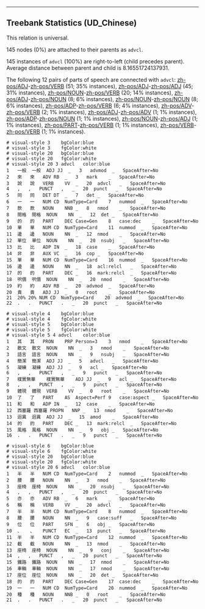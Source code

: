 

--------------------------------------------------------------------------------

## Treebank Statistics (UD_Chinese)

This relation is universal.

145 nodes (0%) are attached to their parents as `advcl`.

145 instances of `advcl` (100%) are right-to-left (child precedes parent).
Average distance between parent and child is 8.16551724137931.

The following 12 pairs of parts of speech are connected with `advcl`: [zh-pos/ADJ]()-[zh-pos/VERB]() (51; 35% instances), [zh-pos/ADJ]()-[zh-pos/ADJ]() (45; 31% instances), [zh-pos/NOUN]()-[zh-pos/VERB]() (20; 14% instances), [zh-pos/ADJ]()-[zh-pos/NOUN]() (8; 6% instances), [zh-pos/NOUN]()-[zh-pos/NOUN]() (8; 6% instances), [zh-pos/ADP]()-[zh-pos/VERB]() (6; 4% instances), [zh-pos/ADV]()-[zh-pos/VERB]() (2; 1% instances), [zh-pos/ADJ]()-[zh-pos/ADV]() (1; 1% instances), [zh-pos/ADP]()-[zh-pos/NOUN]() (1; 1% instances), [zh-pos/NOUN]()-[zh-pos/ADJ]() (1; 1% instances), [zh-pos/PART]()-[zh-pos/VERB]() (1; 1% instances), [zh-pos/VERB]()-[zh-pos/VERB]() (1; 1% instances).


~~~ conllu
# visual-style 3	bgColor:blue
# visual-style 3	fgColor:white
# visual-style 20	bgColor:blue
# visual-style 20	fgColor:white
# visual-style 20 3 advcl	color:blue
1	一般	一般	ADJ	JJ	_	3	advmod	_	SpaceAfter=No
2	來	來	ADV	RB	_	3	mark	_	SpaceAfter=No
3	說	說	VERB	VV	_	20	advcl	_	SpaceAfter=No
4	,	,	PUNCT	,	_	20	punct	_	SpaceAfter=No
5	同	同	DET	DT	_	7	det	_	SpaceAfter=No
6	一	一	NUM	CD	NumType=Card	7	nummod	_	SpaceAfter=No
7	款	款	NOUN	NNB	_	8	nmod	_	SpaceAfter=No
8	間格	間格	NOUN	NN	_	12	det	_	SpaceAfter=No
9	的	的	PART	DEC	Case=Gen	8	case:dec	_	SpaceAfter=No
10	單	單	NUM	CD	NumType=Card	11	nummod	_	SpaceAfter=No
11	邊	邊	NOUN	NN	_	12	nmod	_	SpaceAfter=No
12	單位	單位	NOUN	NN	_	20	nsubj	_	SpaceAfter=No
13	比	比	ADP	IN	_	18	case	_	SpaceAfter=No
14	非	非	AUX	VC	_	16	cop	_	SpaceAfter=No
15	單	單	NUM	CD	NumType=Card	16	nummod	_	SpaceAfter=No
16	邊	邊	NOUN	NN	_	18	acl:relcl	_	SpaceAfter=No
17	的	的	PART	DEC	_	16	mark:relcl	_	SpaceAfter=No
18	呎價	呎價	NOUN	NN	_	20	nmod	_	SpaceAfter=No
19	約	約	ADV	RB	_	20	advmod	_	SpaceAfter=No
20	貴	貴	ADJ	JJ	_	0	root	_	SpaceAfter=No
21	20%	20%	NUM	CD	NumType=Card	20	advmod	_	SpaceAfter=No
22	.	.	PUNCT	.	_	20	punct	_	SpaceAfter=No

~~~


~~~ conllu
# visual-style 4	bgColor:blue
# visual-style 4	fgColor:white
# visual-style 5	bgColor:blue
# visual-style 5	fgColor:white
# visual-style 5 4 advcl	color:blue
1	其	其	PRON	PRP	Person=3	3	nmod	_	SpaceAfter=No
2	散文	散文	NOUN	NN	_	3	nmod	_	SpaceAfter=No
3	語言	語言	NOUN	NN	_	9	nsubj	_	SpaceAfter=No
4	簡潔	簡潔	ADJ	JJ	_	5	advcl	_	SpaceAfter=No
5	凝練	凝練	ADJ	JJ	_	9	acl	_	SpaceAfter=No
6	,	,	PUNCT	,	_	9	punct	_	SpaceAfter=No
7	樸實無華	樸實無華	ADJ	JJ	_	9	acl	_	SpaceAfter=No
8	,	,	PUNCT	,	_	9	punct	_	SpaceAfter=No
9	體現	體現	VERB	VV	_	0	root	_	SpaceAfter=No
10	了	了	PART	AS	Aspect=Perf	9	case:aspect	_	SpaceAfter=No
11	和	和	ADP	IN	_	12	case	_	SpaceAfter=No
12	西塞羅	西塞羅	PROPN	NNP	_	13	nmod	_	SpaceAfter=No
13	迥異	迥異	ADJ	JJ	_	15	amod	_	SpaceAfter=No
14	的	的	PART	DEC	_	13	mark:relcl	_	SpaceAfter=No
15	風格	風格	NOUN	NN	_	9	obj	_	SpaceAfter=No
16	.	.	PUNCT	.	_	9	punct	_	SpaceAfter=No

~~~


~~~ conllu
# visual-style 6	bgColor:blue
# visual-style 6	fgColor:white
# visual-style 20	bgColor:blue
# visual-style 20	fgColor:white
# visual-style 20 6 advcl	color:blue
1	半	半	NUM	CD	NumType=Card	2	nummod	_	SpaceAfter=No
2	腰	腰	NOUN	NN	_	3	nmod	_	SpaceAfter=No
3	座椅	座椅	NOUN	NN	_	20	nsubj	_	SpaceAfter=No
4	,	,	PUNCT	,	_	20	punct	_	SpaceAfter=No
5	亦	亦	ADV	RB	_	6	mark	_	SpaceAfter=No
6	稱	稱	VERB	VV	_	20	advcl	_	SpaceAfter=No
7	半	半	NUM	CD	NumType=Card	8	nummod	_	SpaceAfter=No
8	腰	腰	NOUN	NN	_	9	case:suff	_	SpaceAfter=No
9	位	位	PART	SFN	_	6	obj	_	SpaceAfter=No
10	、	、	PUNCT	EC	_	13	punct	_	SpaceAfter=No
11	半	半	NUM	CD	NumType=Card	12	nummod	_	SpaceAfter=No
12	截	截	NOUN	NN	_	13	nmod	_	SpaceAfter=No
13	座椅	座椅	NOUN	NN	_	9	conj	_	SpaceAfter=No
14	,	,	PUNCT	,	_	20	punct	_	SpaceAfter=No
15	鐵路	鐵路	NOUN	NN	_	17	nmod	_	SpaceAfter=No
16	車輛	車輛	NOUN	NN	_	17	nmod	_	SpaceAfter=No
17	座位	座位	NOUN	NN	_	20	det	_	SpaceAfter=No
18	的	的	PART	DEC	Case=Gen	17	case:dec	_	SpaceAfter=No
19	一	一	NUM	CD	NumType=Card	20	nummod	_	SpaceAfter=No
20	種	種	NOUN	NNB	_	0	root	_	SpaceAfter=No
21	.	.	PUNCT	.	_	20	punct	_	SpaceAfter=No

~~~


